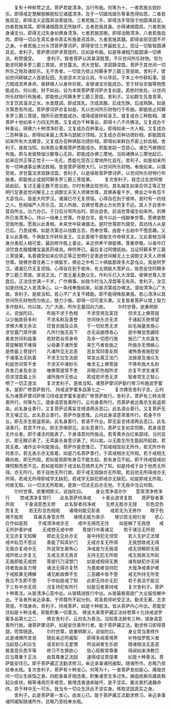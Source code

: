 <!-- { "loadSidebar": true } -->
　　复有十种称赞之法。菩萨若能清净。当行布施。何等为十。一者若施五欲妙乐。即得戒定慧解脱解脱知见诸蕴清净。及于一切嬉戏娱乐等事悉得如意。二者若施双足。即得法义足圆具诣菩提场。三者若施二手。即得法手常授于他圆满具足。四者若施其耳。即得诸根圆具无所缺坏。五者若施其鼻。亦得诸根圆具。六者若施身诸支分。即得无过失身如佛身清净。七者若施其眼。即得法眼清净。八者若施血肉。即得一切众生真实身命真实布施善资其命。九者若施其髓。即得金刚坚固不坏之身。十者若施上分头顶菩萨摩诃萨。即得安住三界最胜无上。现证一切智智圆满具足。舍利子。菩萨摩诃萨求菩提时。应如是布施。如是等诸相乃能圆满一切佛法。称赞摄受。
　　舍利子。智者菩萨以其甚深胜慧。不乐世间所乐财物。但为勤求阿耨多罗三藐三菩提。求甘露法。求大觉智。求寂静涅盘。菩萨于其世间一切所乐之物及诸妙乐。无不舍者。一切皆为依止阿耨多罗三藐三菩提故。舍利子。譬如世间耕植之人首欲耘田。先依坚木次设众具。牛以导前。于本上中作耕耘事。营力既成资养身命。彼耕植人以身命存故。金银诸宝亦能成办。至于财谷衣服等物悉能成办。何以故。财不如谷。谷为本故菩萨摩诃萨亦复如是。若依时依处。以世间所乐财物行布施者。即能依止阿耨多罗三藐三菩提。舍利子。又如群生先食青草。次复饮其温凉之水。水食既调。即成其乳。次成其酪。后成生酥。后成熟酥。如是次第悉有所成。菩萨摩诃萨亦复如是。先以世间所乐财物行于布施。即能依止阿耨多罗三藐三菩提。随所乐欲悉能成办。或得成彼转轮圣王。或复成办三种胜相。谓菩萨十地如来十力四无所畏。又复成办千种事业。即得十八不共佛法。又复成办千种事业。得佛六十种清净妙音。又复成办百种事业。即得如来一大人相。又复成办二百种事业。即得如来最上清净乌瑟腻沙顶相。又复成办百种功德妙相。即能圆具如来所有大法螺音。又复成办百种俱胝功德妙相。即得如来鲜白齐密上妙齿相。舍利子。是故当知。如来胜业果报菩萨悉能成办。若能发起一念慈心。诸乞丐者随应布施。即与发彼殑伽沙数等心无异。即能成办佛三摩地。当知诸佛从三摩地起已。如来应供正等正觉于一一毛孔。悉能化现百三摩地所化自在。舍利子。如是如来所有一切神通事业佛法胜相。皆是菩萨宿修大行。以世间所乐财物。奉施如来。以摄受故。求甘露法求寂静涅盘。舍利子。以是缘故菩萨摩诃萨。以世间所乐财物行布施者。即能依止成就阿耨多罗三藐三菩提果。
　　复次舍利子。我念过去世阿僧祇劫前。复过无量无数不思议劫。尔时有佛出现世间。其名福生如来应供正等正觉明行足善逝世间解无上士调御丈夫天人师佛世尊。其佛寿量千岁。佛会之中有百千大苾刍众。皆是大阿罗汉。诸漏已尽无复烦恼。心得自在到于彼岸。是时有一纺线之人。色相端严人所乐见。其人所居。去佛世尊游止方处而复不远。其人于自舍中营自所业。功力办已。于日后分常所出时。即出自舍。前诣世尊福生如来所。到佛所已发清净心。持以一线奉上世尊。作是白言。我今以此一线献奉世尊。愿佛哀愍受我所施。愿我以此善根。未来世中获诸摄法。是时世尊即为摄受。其纺线人从是已后。乃至成佛。如是次第总以线数五百。而奉世尊。由是十五劫中不堕恶趣。又复以此善根。千俱胝生作转轮圣王。又此善根千俱胝生作帝释天主。又此善根当得身分柔软人相可爱。最初修作胜上事业。亲近供养千俱胝佛。尊重恭敬。以香华灯涂饮食衣服幢幡宝盖医药缘具。伸供养已。最后复过阿僧祇劫。当证阿耨多罗三藐三菩提果。名善摄受如来应供正等正觉明行足善逝世间解无上士调御丈夫天人师佛世尊。彼佛世尊住寿二十俱胝岁。佛会之中有二十俱胝那庾多大苾刍众。皆是阿罗汉。诸漏已尽无复烦恼。心得自在到于彼岸。有五俱胝大菩萨众。皆悉安住阿耨多罗三藐三菩提。宣说正法。广度无量无数众生。作利乐已入大涅盘。彼佛世尊入涅盘后。正法住世满一千岁。广作佛事。如我今时当入涅盘等无有异。舍利子。汝见如是纺线之人发清净心。以一条线奉施如来。如是次第成办佛法。谓由清净心广大故。舍利子。是故当知。若心不广大复不精勤。即不能得殊胜果报。若心清净以其世间所乐财物而为依止。随力少施。即得一切可爱乐果。又复智者菩萨以增上智力多作胜利。何以故。力广大故。所作无量回向力故。
　　尔时世尊。欲重明斯义。说伽陀曰。
　　布施不求于色相　　不求受用及富饶
　　但求无上佛菩提　　以少施故获多利
　　不求名称及善誉　　世间快乐亦无求
　　于诸起灭绝悕望　　求佛大果无余法
　　饮食衣服及众具　　于一切处悉无求
　　如毛端量发施心　　求甘露门常开廓
　　凡所行施无高下　　亦无谄曲悭吝心
　　是中懈怠悉蠲除　　勇发世间利益事
　　若财若谷资身命　　及余一切悉行施
　　施已广大欢喜生　　菩提解脱不难得
　　父母妻子诸所爱　　来乞丐者皆施之
　　所施亦无憎嫉心　　是修最上菩提行
　　凡诸所见无忿恚　　恶友常同善友观
　　诸怖畏者施慰安　　于诸事法无执着
　　不求王位生法欲　　常宣出离正法门
　　法施普及诸众生　　利益世间常不舍
　　不求天中诸妙乐　　唯求无上佛菩提
　　不悕布施大名称　　弃舍己身及余法
　　唯佛菩提常不舍　　非眼识色相所求
　　亦复不求生诸天　　但求涅盘最上乐
　　诸所施作无依止　　若成若坏悉无求
　　智者常生正智心　　明了一切正道法
　　复次舍利子。是故当知。诸菩萨摩诃萨勤行修习布施波罗蜜多。是即广修菩萨胜行。
持戒波罗蜜多品第七之一
　　复次佛告舍利子言。云何名为诸菩萨摩诃萨修习持戒波罗蜜多是即广修菩萨胜行。舍利子。菩萨有三种法常善所行。何等为三。谓身语意皆善所行。云何身善所行。而菩萨者远离杀生偷盗邪染。此名身业善行。又复菩萨远离妄言绮语两舌恶口。此名语业善行。又复菩萨无贪无嗔正见。此名意业善行。菩萨作是思惟。云何此身语意常善所行。若身不作业。即无杀生偷盗邪染。此名身善行。若语不作业。即无妄言绮语两舌恶口。此名语善行。若意不作业。即无贪嗔邪见。此名意善行。菩萨又复如实伺察。若身语意无作业者。即于诸法何能表了。于身语意何所施设。若青黄赤白红紫碧绿。当何显示。即无眼识表了。无耳鼻舌身意识表了。何以故。以无能生所生能起所起故。若其无者。诸作业中何能施设。菩萨作是思惟已。了知戒相现前无所作。若无所作有何表示。若无表示亦无取着。如是乃名菩萨善行。于其戒相亦无所观。若于戒相无趣向故。即无所观。若如是观即有身见不能生起。若有身见不起。即于持戒毁戒如理伺察而悉不见。若如是观即于戒法轨范境界无所了知。如是持戒于自于他悉无所得。亦无所行。若于自他无所行故。即于戒无毁缺亦无所取。若自他无所得戒亦无所得。若戒无所得即戒学无缺犯。若戒学无缺犯即戒亦无缺犯。如是即戒无所取。何故无取。以一切法无所取故。是故一切法无自亦无他。于无我中当云何取。
　　尔时世尊。欲重明斯义。说伽陀曰。
　　身业清净语亦尔　　意常清净修净行
　　禁戒清净复常行　　此名菩萨持净戒
　　十善业道贤复胜　　菩萨智者善所观
　　于身语意悉无修　　此名智者持净戒
　　无修无胜亦无授　　形色显色而复无
　　若无形显色相观　　诸境何能见彰表
　　戒若无为无修作　　眼于色境不能观
　　耳鼻舌身意亦然　　诸境无能为表示
　　根识若无相引发　　悲心应作如是观
　　于戒清净戒亦无　　戒中无得而无住
　　如是解了无我想　　戒无所护善护戒
　　无戒想无戒中修　　菩提行中离诸见
　　若于诸见无所观　　无见亦复无知解
　　即此无见处亦无　　是中持犯无领受
　　若入无护正法理　　戒中轨范不思议
　　善能了知真护门　　无戒亦复无所得
　　无我想故戒无得　　无我亦复戒中无
　　所说常生离怖心　　净戒是为无我语
　　戒无领解即无我　　戒所依止亦复无
　　无戒无求无我言　　无持无犯无所取
　　戒无我故无所起　　无我即能无戒想
　　菩提行乃深慧门　　如是戒相得无畏
　　诸有缺犯亦无得　　持者皆由圣力增
　　诸法无得亦复然　　为愚痴者说持犯
　　大哉净戒善护者　　于戒胜果无缚解
　　诸见断故罪不生　　三恶趣中皆不堕
　　戒无所持无所受　　我见不生即不堕
　　于中如是戒了知　　此即无持亦无犯
　　若于我法不能见　　于三有中亦无观
　　况复持犯有所行　　如是见者善持戒
　　复次舍利子。菩萨十种善法。从彼清净心意中出。从彼精进胜行中出。从彼最极善欲广大业报信解中出。于圣者所亲近承事。于师尊所不起分别。若圣若师听受正法。勤求无著。志求菩提。不惜身命。舍利子。持戒菩萨。如是十种胜法。皆从菩萨内心中出。若能安住如是十种法者。即能积集一切善法。
佛说大乘菩萨藏正法经卷第十九持戒波罗蜜多品第七之二
　　佛言舍利子。云何名为善法。当知善法厥有三种。谓身语意善所行故。诸菩萨摩诃萨。如是安住善所行者。能于菩萨藏正法。勤求修习即得菩提。而常随逐。
　　尔时世尊。欲重明斯义。说伽陀曰。
　　身业常当善修作　　此是诸佛所宣说
　　随处亲近阿阇梨　　即得多闻善境界
　　补特伽罗胜义者　　当起慈心利众生
　　语言妙乐无爱憎　　所说闻者生乐欲
　　随诸相法无恚恶　　极善意乐悉平等
　　修习不生罪欲心　　慈心观察常尊重
　　得闻如来净教已　　应当尊重于正法
　　由其尊重正法因　　速得成证菩提果
　　如是十种善法。菩萨能安住已。即于菩萨藏正法勤求修习。亲近承事诸阿阇梨。随诸所作。总略乃至给奉水瓶。复次舍利子。菩萨有十种发心。何等为十。一者菩萨发如是心。痛哉世间一切众生疾恼之身。四蛇奋毒牙相违害。积集诸苦生多过失。痈疽疮癣风癀痰癊起众疾状。眼等诸病历多艰苦。极增违害速疾破坏。是不坚实。羸劣衰朽速趣命终。弃于林中无一可乐。我当令一切众生厌此不坚实身。悕取坚固真实之身。
　　舍利子。此是菩萨第一发心。由发心已。能于菩萨藏正法勤求修习。亲近承事诸阿阇梨随诸所作。总略乃至给奉水瓶。
